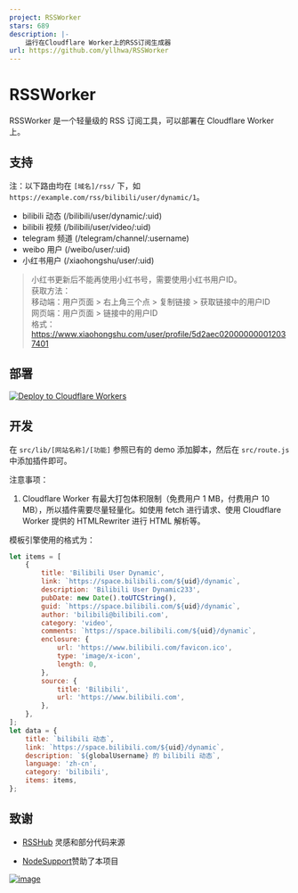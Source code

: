 ```yaml
---
project: RSSWorker
stars: 689
description: |-
    运行在Cloudflare Worker上的RSS订阅生成器
url: https://github.com/yllhwa/RSSWorker
---
```


# RSSWorker

RSSWorker 是一个轻量级的 RSS 订阅工具，可以部署在 Cloudflare Worker 上。

## 支持

注：以下路由均在 `[域名]/rss/` 下，如 `https://example.com/rss/bilibili/user/dynamic/1`。

- bilibili 动态 (/bilibili/user/dynamic/:uid)
- bilibili 视频 (/bilibili/user/video/:uid)
- telegram 频道 (/telegram/channel/:username)
- weibo 用户 (/weibo/user/:uid)
- 小红书用户 (/xiaohongshu/user/:uid)

> 小红书更新后不能再使用小红书号，需要使用小红书用户ID。  
> 获取方法：  
> 移动端：用户页面 > 右上角三个点 > 复制链接 > 获取链接中的用户ID  
> 网页端：用户页面 > 链接中的用户ID  
> 格式：https://www.xiaohongshu.com/user/profile/5d2aec020000000012037401

## 部署

[![Deploy to Cloudflare Workers](https://deploy.workers.cloudflare.com/button)](https://deploy.workers.cloudflare.com/?url=https://github.com/yllhwa/RSSWorker)

## 开发

在 `src/lib/[网站名称]/[功能]` 参照已有的 demo 添加脚本，然后在 `src/route.js` 中添加插件即可。

注意事项：
1. Cloudflare Worker 有最大打包体积限制（免费用户 1 MB，付费用户 10 MB），所以插件需要尽量轻量化。如使用 fetch 进行请求、使用 Cloudflare Worker 提供的 HTMLRewriter 进行 HTML 解析等。

模板引擎使用的格式为：

```js
let items = [
	{
		title: 'Bilibili User Dynamic',
		link: `https://space.bilibili.com/${uid}/dynamic`,
		description: 'Bilibili User Dynamic233',
		pubDate: new Date().toUTCString(),
		guid: `https://space.bilibili.com/${uid}/dynamic`,
		author: 'bilibili@bilibili.com',
		category: 'video',
		comments: `https://space.bilibili.com/${uid}/dynamic`,
		enclosure: {
			url: 'https://www.bilibili.com/favicon.ico',
			type: 'image/x-icon',
			length: 0,
		},
		source: {
			title: 'Bilibili',
			url: 'https://www.bilibili.com',
		},
	},
];
let data = {
    title: `bilibili 动态`,
    link: `https://space.bilibili.com/${uid}/dynamic`,
    description: `${globalUsername} 的 bilibili 动态`,
    language: 'zh-cn',
    category: 'bilibili',
    items: items,
};
```

## 致谢

- [RSSHub](https://github.com/DIYgod/RSSHub) 灵感和部分代码来源

- [NodeSupport](https://github.com/NodeSeekDev/NodeSupport)赞助了本项目

[![image](https://img.imgdd.com/a3ae28fb-ec40-451b-9470-b14aa6dc034a.png)](https://yxvm.com/)

